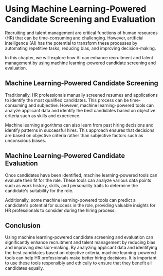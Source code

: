 Using Machine Learning-Powered Candidate Screening and Evaluation
=================================================================================================================================

Recruiting and talent management are critical functions of human resources (HR) that can be time-consuming and challenging. However, artificial intelligence (AI) has the potential to transform these processes by automating repetitive tasks, reducing bias, and improving decision-making.

In this chapter, we will explore how AI can enhance recruitment and talent management by using machine learning-powered candidate screening and evaluation.

Machine Learning-Powered Candidate Screening
--------------------------------------------

Traditionally, HR professionals manually screened resumes and applications to identify the most qualified candidates. This process can be time-consuming and subjective. However, machine learning-powered tools can analyze applicant data and identify the best candidates based on objective criteria such as skills and experience.

Machine learning algorithms can also learn from past hiring decisions and identify patterns in successful hires. This approach ensures that decisions are based on objective criteria rather than subjective factors such as unconscious biases.

Machine Learning-Powered Candidate Evaluation
---------------------------------------------

Once candidates have been identified, machine learning-powered tools can evaluate their fit for the role. These tools can analyze various data points such as work history, skills, and personality traits to determine the candidate's suitability for the role.

Additionally, some machine learning-powered tools can predict a candidate's potential for success in the role, providing valuable insights for HR professionals to consider during the hiring process.

Conclusion
----------

Using machine learning-powered candidate screening and evaluation can significantly enhance recruitment and talent management by reducing bias and improving decision-making. By analyzing applicant data and identifying the best candidates based on objective criteria, machine learning-powered tools can help HR professionals make better hiring decisions. It is important to use these tools responsibly and ethically to ensure that they benefit all candidates equally.
